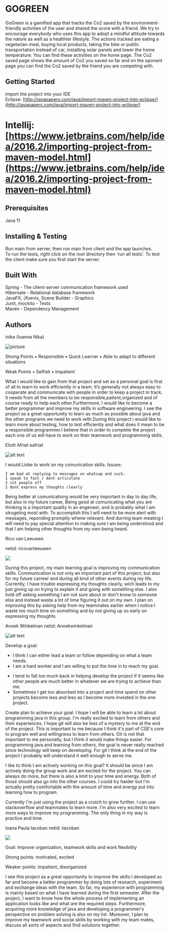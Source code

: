 # GOGREEN  

GoGreen is a gamified app that tracks the Co2 saved by the environment-friendly activities of the user and shared the score with a friend. 
We try to encourage everybody who uses this app to adopt a mindful attitude towards the nature as well as a healthier lifestyle. The actions tracked are 
eating a vegetarian meal, buying local products, taking the bike or public transportation instead of car, installing solar panels and lower the home temperature. 
You can find these activities on the home page. The Co2 saved page shows the amount of Co2 you saved so far and on the oponent page you can find the Co2 saved by the friend you are competing with.  


## Getting Started  
import the project into your IDE  
Eclipse:
[http://javapapers.com/java/import-maven-project-into-eclipse/](http://javapapers.com/java/import-maven-project-into-eclipse/)

Intellij:  
[https://www.jetbrains.com/help/idea/2016.2/importing-project-from-maven-model.html](https://www.jetbrains.com/help/idea/2016.2/importing-project-from-maven-model.html)
=======

## Prerequisites  
Java 11  

## Installing & Testing    
Run main from server, then run main from client and the app launches.  
To run the tests, right click on the root directory then 'run all tests'. To test the client make sure you first start the server.    


## Built With  
Spring - The client-server communication framework used  
Hibernate - Relational database framework  
JavaFX, Jfoenix, Scene Builder - Graphics  
Junit, mockito - Tests  
Maven - Dependency Management    
 

## Authors  

inika (Ioanna Nika)

![picture](https://scontent-amt2-1.xx.fbcdn.net/v/t1.0-9/36393997_1688414251271780_20125387820367872_n.jpg?_nc_cat=103&_nc_ht=scontent-amt2-1.xx&oh=0f9dbd4dbb11678d72b6e498ffff6671&oe=5CFDD261)

Strong Points
•	Responsible 
•	Quick Learner 
•	Able to adapt to different situations 

Weak Points
•	Selfish
•	Impatient

What I would like to gain from that project and set as a personal goal is first of all to learn to work efficiently in a team.
It’s generally not always easy to cooperate and communicate with people in order to keep a project in track. It needs from all
the members to be responsible,patient,organized and of course ready to help each other.Furthermore, I would like to become a 
better programmer and improve my skills in software engineering. I see the project as a great opportunity to learn as much as
possible about java and the other programs we need to work with.During this project i would like to learn more about testing,
how to test efficiently and what does it mean to be a responsible programmer.I believe that in order to complete the project 
each one of us will have to work on their teamwork and programming skills.


Eliott Afriat  eafriat

![alt text](profile/Eliott.jpg) 

I would Lioke to work on my comunication skills. 
Issues:

    I am bad at replying to messages on whatsap and such.
    I speak to fast / dont articulate
    I cut people off
    I dont express my thoughts clearly
    
Being better at comunicationg would be very important in day to day life, but also in my future career, 
Being good at comunicating what you are thinking is a important quality in an engeneer, and is probably what I am strugeling most with.
To accomplish this I will need to be more alert with messages, reponding promptly whene relevant.
And durring team meating I will need to pay special attention to making sure I am being understood and that I am helping other thoughts from my own being heard.



Rico van Leeuwen 

netid: ricovanleeuwen

![](profile/ricovanleeuwen.jpg)

During this project, my main learning goal is improving my communication skills.
Communication is not only an important part of this project, but also for my future carreer and during all kind of other events during my life.
Currently, I have trouble expressing my thoughts clearly, wich leads to my just giving up on trying to explain it and going with something else. 
I also hold off asking something I am not sure about or don't know to someone else and instead waste a lot of time figuring it out on my own. 
I plan on improving this by asking help from my teammates earlier when I notice I waste too much time on something and by not giving up so early on expressing my thoughts.

Anoek Winkelman  netid: Anoekwinkelman

![alt text](profile/OOPP-Anoek.PNG) 

Develop a goal:
+ I think I can either lead a team or follow depending on what a team needs.
+ I am a hard worker and I am willing to put the time in to reach my goal.
- I tend to fall too much back in helping develop the project if it seems 
like other people are much better in whatever we are trying to achieve than me.
- Sometimes I get too absorbed into a project and time spend on other projects become less and less as
I become more invested in the one project.

Create plan to achieve your goal:
I hope I will be able to learn a lot about programming java in this group. I'm really excited
to learn from others and their experiences. I hope git will also be less of a mystery to me at the end of the
project.
This is important to me because I think it's part of CSE's core to program well and willingness to learn 
from others. Git is not that important to me personally, but I think it would make things easier.
For programming java and learning from others, the goal is never really reached since technology will keep
on developing. For git I think at the end of the project I probably will understand it well enough to serve me.

I like to think I am actively working on this goal? It should be since I am actively doing the group work
and am excited for the project. You can always do more, but there is also a limit to your time and
energy. Both of those should also go into the other courses. I could try harder but I'm actually pretty 
comfortable with the amount of time and energy put into learning how to program.

Currently I'm just using the project as a crutch to grow further. I can use stackoverflow and teammates 
to learn more. I'm also very excited to learn more ways to improve my programming. The only thing in my way 
is practice and time.


Ioana Paula Iacoban netid: iiacoban 

![](https://scontent-ams3-1.xx.fbcdn.net/v/t1.0-9/29572487_1847882911908887_8646102070807169018_n.jpg?_nc_cat=110&_nc_ht=scontent-ams3-1.xx&oh=46cecc04d8bc8730128ad8119a73ac0f&oe=5CDE73F5)

Goal:  Improve organization, teamwork skills and work flexibility 

Strong points: motivated, excited  

Weaker points: impatient, disorganized 

I see this project as a great opportunity to improve the skills I developed so far and become a better programmer by doing lots of research, 
experiment and exchange ideas with the team. So far, my experience with programming is mainly based on what I have learned during the first semester. 
After the project, I want to know how the whole process of implementing an application looks like and what are the required steps. 
Furthermore, acquiring more knowledge of java and developing a programmer's perspective on problem solving is also on my list. 
Moreover, I plan to improve my teamwork and social skills by working with my team mates, discuss all sorts of aspects and find solutions together.


